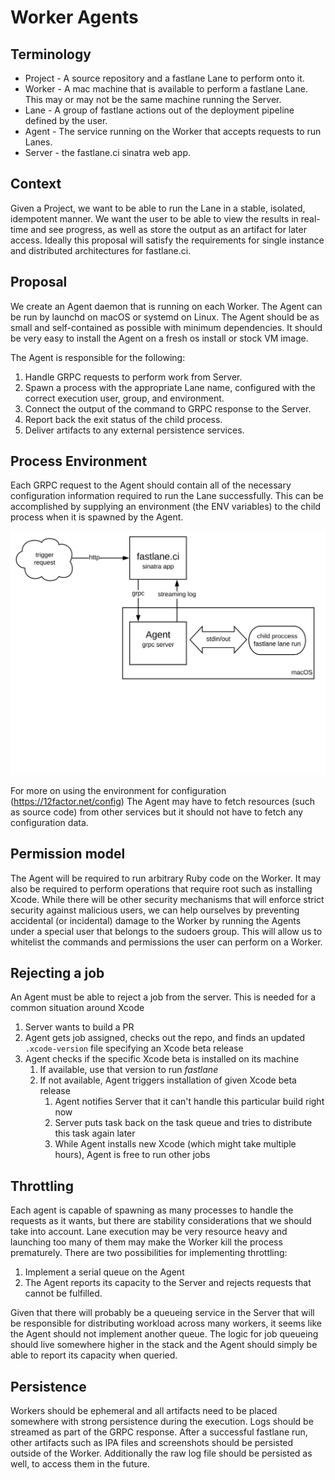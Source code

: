 # Worker Agents

## Terminology

* Project - A source repository and a fastlane Lane to perform onto it.
* Worker - A mac machine that is available to perform a fastlane Lane. This may or may not be the same machine running the Server.
* Lane - A group of fastlane actions out of the deployment pipeline defined by the user.
* Agent - The service running on the Worker that accepts requests to run Lanes.
* Server - the fastlane.ci sinatra web app.


## Context
Given a Project, we want to be able to run the Lane in a stable, isolated, idempotent manner. We want the user to be able to view the results in real-time and see progress, as well as store the output as an artifact for later access. Ideally this proposal will satisfy the requirements for single instance and distributed architectures for fastlane.ci.

## Proposal
We create an Agent daemon that is running on each Worker. The Agent can be run by launchd on macOS or systemd on Linux. The Agent should be as small and self-contained as possible with minimum dependencies. It should be very easy to install the Agent on a fresh os install or stock VM image.

The Agent is responsible for the following:
1. Handle GRPC requests to perform work from Server.
2. Spawn a process with the appropriate Lane name, configured with the correct execution user, group, and environment.
3. Connect the output of the command to GRPC response to the Server.
4. Report back the exit status of the child process.
5. Deliver artifacts to any external persistence services.

## Process Environment
Each GRPC request to the Agent should contain all of the necessary configuration information required to run the Lane successfully. This can be accomplished by supplying an environment (the ENV variables) to the child process when it is spawned by the Agent.

<img src="WorkerAgent.svg">

For more on using the environment for configuration (https://12factor.net/config)
The Agent may have to fetch resources (such as source code) from other services but it should not have to fetch any configuration data.

## Permission model
The Agent will be required to run arbitrary Ruby code on the Worker. It may also be required to perform operations that require root such as installing Xcode. While there will be other security mechanisms that will enforce strict security against malicious users, we can help ourselves by preventing accidental (or incidental) damage to the Worker by running the Agents under a special user that belongs to the sudoers group. This will allow us to whitelist the commands and permissions the user can perform on a Worker.

## Rejecting a job
An Agent must be able to reject a job from the server. This is needed for a common situation around Xcode
1. Server wants to build a PR
1. Agent gets job assigned, checks out the repo, and finds an updated `.xcode-version` file specifying an Xcode beta release
1. Agent checks if the specific Xcode beta is installed on its machine
    1. If available, use that version to run _fastlane_
    1. If not available, Agent triggers installation of given Xcode beta release
        1. Agent notifies Server that it can't handle this particular build right now
        1. Server puts task back on the task queue and tries to distribute this task again later
        1. While Agent installs new Xcode (which might take multiple hours), Agent is free to run other jobs

## Throttling
Each agent is capable of spawning as many processes to handle the requests as it wants, but there are stability considerations that we should take into account. Lane execution  may be very resource heavy and launching too many of them may make the Worker kill the process prematurely. There are two possibilities for implementing throttling:
1. Implement a serial queue on the Agent
2. The Agent reports its capacity to the Server and rejects requests that cannot be fulfilled.

Given that there will probably be a queueing service in the Server that will be responsible for distributing workload across many workers, it seems like the Agent should not implement another queue. The logic for job queueing should live somewhere higher in the stack and the Agent should simply be able to report its capacity when queried.

## Persistence
Workers should be ephemeral and all artifacts need to be placed somewhere with strong persistence during the execution. Logs should be streamed as part of the GRPC response. After a successful fastlane run, other artifacts such as IPA files and screenshots should be persisted outside of the Worker. Additionally the raw log file should be persisted as well, to access them in the future.
